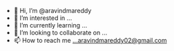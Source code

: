 - 👋 Hi, I’m @aravindmareddy
- 👀 I’m interested in ...
- 🌱 I’m currently learning ...
- 💞️ I’m looking to collaborate on ...
- 📫 How to reach me ...aravindmareddy02@gmail.com

<!---
aravindmareddy/aravindmareddy is a ✨ special ✨ repository because its `README.md` (this file) appears on your GitHub profile.
You can click the Preview link to take a look at your changes.
--->
